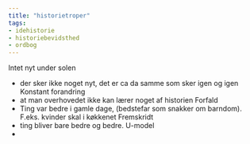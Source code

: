 ```yaml
---
title: "historietroper"
tags: 
- idehistorie
- historiebevidsthed
- ordbog
---
```

Intet nyt under solen
- der sker ikke noget nyt, det er ca da samme som sker igen og igen
Konstant forandring
- at man overhovedet ikke kan lærer noget af historien
Forfald
- Ting var bedre i gamle dage, (bedstefar som snakker om barndom). F.eks. kvinder skal i køkkenet
Fremskridt
- ting bliver bare bedre og bedre.
U-model
- 